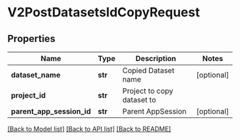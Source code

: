 # V2PostDatasetsIdCopyRequest

## Properties
Name | Type | Description | Notes
------------ | ------------- | ------------- | -------------
**dataset_name** | **str** | Copied Dataset name | [optional] 
**project_id** | **str** | Project to copy dataset to | 
**parent_app_session_id** | **str** | Parent AppSession | [optional] 

[[Back to Model list]](../README.md#documentation-for-models) [[Back to API list]](../README.md#documentation-for-api-endpoints) [[Back to README]](../README.md)

